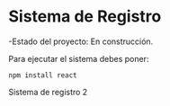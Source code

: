 <h1> Sistema de Registro</h1>

-Estado del proyecto: En construcción.

Para ejecutar el sistema debes poner:

```npm install react```

Sistema de registro 2
